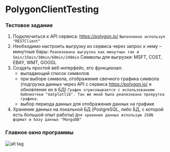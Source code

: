 # PolygonClientTesting

### Тестовое задание
 
 1. Подключиться к API сервиса: https://polygon.io/
    `Выполненно используя "RESTClient"`
 2. Необходимо настроить выгрузку из сервиса через запрос к нему – минутные бары:
    `Реализована выгрузка как минутных так и 5min/15min/30min/60min/240min`
    Символы для выгрузки: MSFT, COST, EBAY, WMT, GOOGL
 3. Cоздать простой веб интерфейс, его функционал:
    - выпадающий список символов                                                                                                           
    - при выборе символа, отображение свечного графика символа (подгрузка данных через API с сервиса https://polygon.io/  и обновление их в БД)
    `График отрисовывается с использованием библиотеки "matplotlib". Так же мной была реализована прокрутка графика.`                                                                                                                      
    - выбор периода данных для отображения данных на графике
 4. Хранение данных на локальной БД (PostgreSQL, либо БД, с которой есть большой опыт работы)
    `Для хранения данных использую JSON формат и базу данных "MongoDB"`
 
### Главное окно программы

![alt tag](https://i.imgur.com/WzeYR59.png "Главное окно программы")
